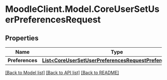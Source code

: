 # MoodleClient.Model.CoreUserSetUserPreferencesRequest

## Properties

Name | Type | Description | Notes
------------ | ------------- | ------------- | -------------
**Preferences** | [**List&lt;CoreUserSetUserPreferencesRequestPreferencesInner&gt;**](CoreUserSetUserPreferencesRequestPreferencesInner.md) |  | 

[[Back to Model list]](../README.md#documentation-for-models) [[Back to API list]](../README.md#documentation-for-api-endpoints) [[Back to README]](../README.md)

